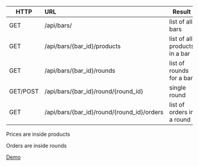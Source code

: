


| HTTP          | URL                                    		| Result                            |
| ------------- |:----------------------------------------------| ----------------------------------|
| GET           | /api/bars/     					     		| list of all bars                  |
| GET           | /api/bars/{bar_id}/products		     		| list of all products in a bar     |
| GET           | /api/bars/{bar_id}/rounds              		| list of rounds for a bar          |
| GET/POST      | /api/bars/{bar_id}/round/{round_id}    		| single round                      |
| GET           | /api/bars/{bar_id}/round/{round_id}/orders    | list of orders in a round         |


Prices are inside products


Orders are inside rounds



[Demo](http://svalchinov.me/angular-test/)

